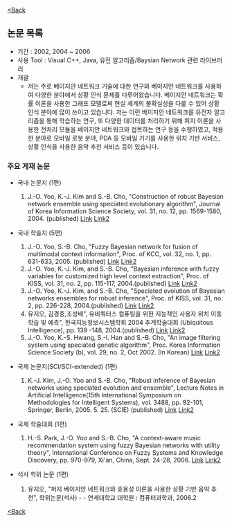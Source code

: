 [<Back](./../index)

## 논문 목록 ##

- 기간 : 2002, 2004 ~ 2006
- 사용 Tool : Visual C++, Java, 유전 알고리즘/Baysian Network 관련 라이브러리
- 개괄
    + 저는 주로 베이지안 네트워크 기술에 대한 연구와 베이지안 네트워크를 사용하여 다양한 분야에서 상황 인식 문제를 다루어왔습니다. 베이지안 네트워크는 확률 이론을 사용한 그래프 모델로써 현실 세계의 불확실성을 다룰 수 있어 상황 인식 분야에 많이 쓰이고 있습니다. 저는 이런 베이지안 네트워크를 유전자 알고리즘을 통해 학습하는 연구, 또 다양한 데이터를 처리하기 위해 퍼지 이론을 사용한 전처리 모듈을 베이지안 네트워크와 접목하는 연구 등을 수행하였고, 적용한 분야로 모바일 로봇 분야, PDA 등 모바일 기기를 사용한 위치 기반 서비스, 상황 인식을 사용한 음악 추천 서비스 등이 있습니다.

### 주요 게재 논문 ###
- 국내 논문지 (1편)
    1. J.-O. Yoo, K.-J. Kim and S.-B. Cho, "Construction of robust Bayesian network ensemble using speciated evolutionary algorithm", Journal of Korea Information Science Society, vol. 31, no. 12, pp. 1569-1580, 2004. (published)
    [Link](http://sclab.yonsei.ac.kr/publications/Papers/DJ/1569-1580_uribyul.pdf)
    [Link2](./pub_archive/2004_Construction_of_BN.pdf)

- 국내 학술지 (5편)
    1. J.-O. Yoo, S.-B. Cho, "Fuzzy Bayesian network for fusion of multimodal context information", Proc. of KCC, vol. 32, no. 1, pp. 631-633, 2005. (published)
    [Link](http://sclab.yonsei.ac.kr/publications/Papers/KC/KCC2005summer_631.pdf)
    [Link2](./pub_archive/2005_FBN_for_fusion_context.pdf)
    2. J.-O. Yoo, K.-J. Kim, and S.-B. Cho, "Bayesian inference with fuzzy variables for customized high level context extraction",  Proc. of KISS, vol. 31, no. 2, pp. 115-117, 2004.(published)
    [Link](http://sclab.yonsei.ac.kr/publications/Papers/KC/KISS_2004_OCT_210_212.pdf)
    [Link2](./pub_archive/2004_BN_with_Fuzzy_variable.pdf)
    3. J.-O. Yoo, K.-J. Kim, and S.-B. Cho, "Speciated evolution of Bayesian networks ensembles for robust inference", Proc. of KISS, vol. 31, no. 2, pp. 226-228, 2004.(published)
    [Link](http://sclab.yonsei.ac.kr/publications/Papers/KC/KISS_2004_OCT_321_323.pdf)
    [Link2](./pub_archive/2004_Speiated_EA_of_BN_ensembles.pdf)
    4. 유지오, 김경중,조성배", 유비쿼터스 컴퓨팅을 위한 지능적인 사용자 위치 이동 학습 및 예측",  한국지능정보시스템학회 2004 추계학술대회 (Ubiquitous Intelligence), pp. 139 -148, 2004.(published)
    [Link](http://sclab.yonsei.ac.kr/publications/Papers/KC/IISC.pdf)
    [Link2](./pub_archive/2004_Ubiquitous_Intelligence.pdf)
    5. J.-O. Yoo, K.-S. Hwang, S.-I. Han and S.-B. Cho, "An image filtering system using speciated genetic algorithm", Proc. Korea Information Science Society (b), vol. 29, no. 2, Oct 2002. (In Korean)
    [Link](http://sclab.yonsei.ac.kr/publications/Papers/KC/E04303263589.pdf)
    [Link2](./pub_archive/2002_image_filtering_system_using_SGA.pdf)

- 국제 논문지(SCI/SCI-extended) (1편)
    1. K.-J. Kim, J.-O. Yoo and S.-B. Cho, "Robust inference of Bayesian networks using speciated evolution and ensemble", Lecture Notes in Artificial Intelligence(15th International Symposium on Methodologies for Intelligent Systems), vol. 3488, pp. 92-101, Springer, Berlin, 2005. 5. 25. (SCIE) (published)
    [Link](http://sclab.yonsei.ac.kr/publications/Papers/LNCS/ismis.pdf)
    [Link2](./pub_archive/2005_BN_using_SEA_and_ensemble.pdf)

- 국제 학술대회 (1편)
    1. H.-S. Park, J.-O. Yoo and S.-B. Cho, "A context-aware music recommendation system using fuzzy Bayesian networks with utility theory", International Conference on Fuzzy Systems and Knowledge Discovery, pp. 970-979, Xi'an, China, Sept. 24-28, 2006.
    [Link](http://sclab.yonsei.ac.kr/publications/Papers/LNCS/FSKD2006_PHS.pdf)
    [Link2](./pub_archive/2006_music_recommendation_system_using_FBN_FSKD.pdf)

- 석사 학위 논문 (1편)
    1. 유지오, "퍼지 베이지안 네트워크와 효용성 이론을 사용한 상황 기반 음악 추천", 학위논문(석사) - - 연세대학교 대학원 : 컴퓨터과학과, 2006.2

[<Back](./../index)